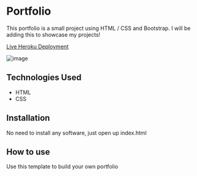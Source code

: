# Portfolio

This portfolio is a small project using HTML / CSS and Bootstrap. I will be adding this to showcase my projects!

[Live Heroku Deployment](https://portfolio-kylep.herokuapp.com/)

![image](https://user-images.githubusercontent.com/87539893/142298381-75435a0c-3d18-4cc7-8ad4-f5d10836ae0a.png)

## Technologies Used

* HTML
* CSS

## Installation

No need to install any software, just open up index.html

## How to use

Use this template to build your own portfolio
